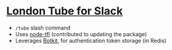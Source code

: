 ---
---
# [London Tube for Slack](https://tube.awebots.com)

- `/tube` slash command
- Uses [node-tfl](https://github.com/HugoDF/node-tfl) (contributed to updating the package)
- Leverages [Botkit](https://github.com/howdyai/botkit), for authentication token storage (in Redis)